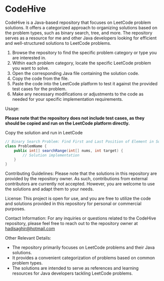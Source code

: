 # CodeHive
CodeHive is a Java-based repository that focuses on LeetCode problem solutions. It offers a categorized approach to organizing solutions based on the problem types, such as binary search, tree, and more. The repository serves as a resource for me and other Java developers looking for efficient and well-structured solutions to LeetCode problems.

1. Browse the repository to find the specific problem category or type you are interested in.
2. Within each problem category, locate the specific LeetCode problem you want to solve.
3. Open the corresponding Java file containing the solution code.
4. Copy the code from the file.
5. Paste the code into the LeetCode platform to test it against the provided test cases for the problem.
6. Make any necessary modifications or adjustments to the code as needed for your specific implementation requirements.

Usage:

**Please note that the repository does not include test cases, as they should be copied and run on the LeetCode platform directly.**

Copy the solution and run in LeetCode

``` java
// Binary Search Problem: Find First and Last Position of Element in Sorted Array
class ProblemName {
    public int[] searchRange(int[] nums, int target) {
        // Solution implementation
    }
}
```

Contributing Guidelines:
Please note that the solutions in this repository are provided by the repository owner. As such, contributions from external contributors are currently not accepted. However, you are welcome to use the solutions and adapt them to your needs.

License:
This project is open for use, and you are free to utilize the code and solutions provided in this repository for personal or commercial purposes.

Contact Information:
For any inquiries or questions related to the CodeHive repository, please feel free to reach out to the repository owner at hadisaghir@hotmail.com

Other Relevant Details:

- The repository primarily focuses on LeetCode problems and their Java solutions.
- It provides a convenient categorization of problems based on common problem types.
- The solutions are intended to serve as references and learning resources for Java developers tackling LeetCode problems.
